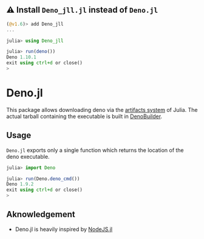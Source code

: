 ## :warning: Install `Deno_jll.jl` instead of `Deno.jl`

```julia
(@v1.6)> add Deno_jll
...

julia> using Deno_jll

julia> run(deno())
Deno 1.10.1
exit using ctrl+d or close()
>
```

# Deno.jl

This package allows downloading deno via the [artifacts system](https://docs.julialang.org/en/v1/stdlib/Artifacts/#Artifacts) of Julia.
The actual tarball containing the executable is built in [DenoBuilder](https://github.com/JuliaPluto/DenoBuilder).

## Usage

`Deno.jl` exports only a single function which returns the location of the deno executable.

```julia
julia> import Deno

julia> run(Deno.deno_cmd())
Deno 1.9.2
exit using ctrl+d or close()
>
```

## Aknowledgement

 - Deno.jl is heavily inspired by [NodeJS.jl](https://github.com/davidanthoff/NodeJS.jl)
